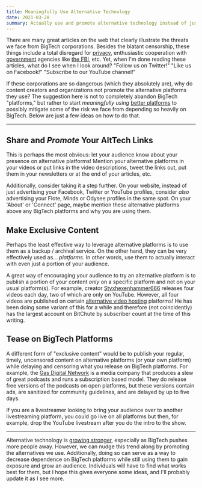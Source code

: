 ```yaml
---
title: Meaningfully Use Alternative Technology
date: 2021-03-28
summary: Actually use and promote alternative technology instead of just having it as a backup.
---
```


There are many great articles on the web that clearly illustrate the threats we
face from BigTech corporations. Besides the blatant censorship, these things
include a total disregard for [privacy](/t/privacy/), enthusiastic cooperation
with [government](/gov/) agencies like [the FBI](/fbi/), etc. Yet, when I'm
done reading these articles, what do I see when I look around? "Follow us on
Twitter!" "Like us on Facebook!" "Subscribe to our YouTube channel!"

If these corporations are so dangerous (which they absolutely are), why do
content creators and organizations not promote the alternative platforms they
use? The suggestion here is not to completely abandon BigTech "platforms," but
rather to start _meaningfully using_ [better platforms](/alts/) to possibly
mitigate some of the risk we face from depending so heavily on BigTech. Below
are just a few ideas on how to do that.

---

## Share and _Promote_ Your AltTech Links

This is perhaps the most obvious: let your audience know about your presence on
alternative platforms! Mention your alternative platforms in your videos or put
links in the video descriptions, tweet the links out, put them in your
newsletters or at the end of your articles, etc.

Additionally, consider taking it a step further. On your website, instead of
just advertising your Facebook, Twitter or YouTube profiles, consider _also_
advertising your Flote, Minds or Odysee profiles in the same spot. On your
'About' or 'Connect' page, maybe mention these alternative platforms above any
BigTech platforms and why you are using them.


## Make Exclusive Content

Perhaps the least effective way to leverage alternative platforms is to use
them as a backup / archival service. On the other hand, they can be very
effectively used as... _platforms_. In other words, use them to actually
interact with even just a portion of your audience.

A great way of encouraging your audience to try an alternative platform is to
publish a portion of your content _only_ on a specific platform and not on your
usual platform(s). For example, creator
[Styxhexenhammer666](/profiles/styxhexenhammer666/) releases four videos each
day, two of which are only on YouTube. However, all four videos are published
on certain [alternative video hosting](/alt/video-hosting/) platforms! He has
been doing some variant of this for a while and therefore (not coincidently)
has the largest account on BitChute by subscriber count at the time of this
writing.


## Tease on BigTech Platforms

A different form of "exclusive content" would be to publish your regular,
timely, uncensored content on alternative platforms (or your own platform)
while delaying and censoring what you release on BigTech platforms. For
example, the [Gas Digital Network](https://gasdigitalnetwork.com/) is a media
company that produces a slew of great podcasts and runs a subscription based
model. They do release free versions of the podcasts on open platforms, but
these versions contain ads, are sanitized for community guidelines, and are
delayed by up to five days.

If you are a livestreamer looking to bring your audience over to another
livestreaming platform, you could go live on all platforms but then, for
example, drop the YouTube livestream after you do the intro to the show.

---

Alternative technology is [growing stronger](/t/alttech-growth/), especially as
BigTech pushes more people away. However, we can nudge this trend along by
promoting the alternatives we use. Additionally, doing so can serve as a way to
decrease dependence on BigTech platforms while still using them to gain
exposure and grow an audience. Individuals will have to find what works best
for them, but I hope this gives everyone some ideas, and I'll probably update
it as I see more.
